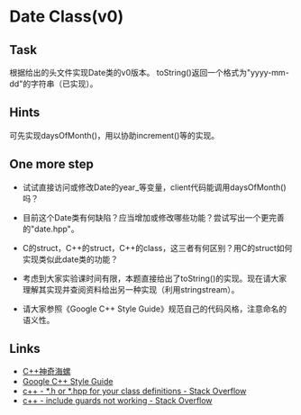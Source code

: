 # Date Class(v0)

## Task
根据给出的头文件实现Date类的v0版本。
toString()返回一个格式为"yyyy-mm-dd"的字符串（已实现）。
## Hints
可先实现daysOfMonth()，用以协助increment()等的实现。
## One more step
- 试试直接访问或修改Date的year_等变量，client代码能调用daysOfMonth()吗？

- 目前这个Date类有何缺陷？应当增加或修改哪些功能？尝试写出一个更完善的"date.hpp"。

- C的struct，C++的struct，C++的class，这三者有何区别？用C的struct如何实现类似此date类的功能？

- 考虑到大家实验课时间有限，本题直接给出了toString()的实现。现在请大家理解其实现并查阅资料给出另一种实现（利用stringstream）。

- 请大家参照《Google C++ Style Guide》规范自己的代码风格，注意命名的语义性。
## Links
- [C++神奇海螺](http://www.cplusplus.com/)
- [Google C++ Style Guide](https://google.github.io/styleguide/cppguide.html)
- [c++ - *.h or *.hpp for your class definitions - Stack Overflow](http://stackoverflow.com/questions/152555/h-or-hpp-for-your-class-definitions)
- [c++ - include guards not working - Stack Overflow](http://stackoverflow.com/questions/12981725/include-guards-not-working)
